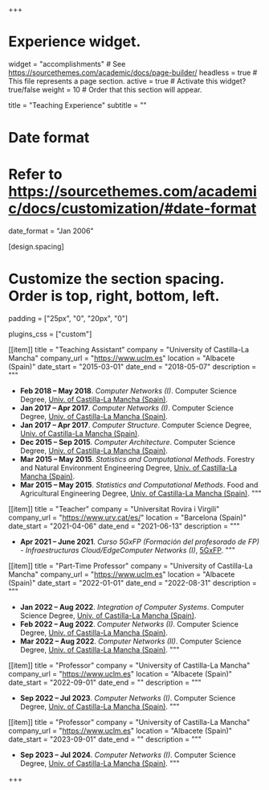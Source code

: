 +++
# Experience widget.
widget = "accomplishments"  # See https://sourcethemes.com/academic/docs/page-builder/
headless = true  # This file represents a page section.
active = true  # Activate this widget? true/false
weight = 10  # Order that this section will appear.

title = "Teaching Experience"
subtitle = ""

# Date format
#   Refer to https://sourcethemes.com/academic/docs/customization/#date-format
date_format = "Jan 2006"

[design.spacing]
  # Customize the section spacing. Order is top, right, bottom, left.
  padding = ["25px", "0", "20px", "0"]

plugins_css = ["custom"]

[[item]]
  title = "Teaching Assistant"
  company = "University of Castilla-La Mancha"
  company_url = "https://www.uclm.es"
  location = "Albacete (Spain)"
  date_start = "2015-03-01"
  date_end = "2018-05-07"
  description = """
  * **Feb 2018 – May 2018**. _Computer Networks (I)_. Computer Science Degree, <a href="https://www.uclm.es/" target="_blank">Univ. of Castilla-La Mancha (Spain)</a>.
  * **Jan 2017 – Apr 2017**. _Computer Networks (I)_. Computer Science Degree, <a href="https://www.uclm.es/" target="_blank">Univ. of Castilla-La Mancha (Spain)</a>.
  * **Jan 2017 – Apr 2017**. _Computer Structure_. Computer Science Degree, <a href="https://www.uclm.es/" target="_blank">Univ. of Castilla-La Mancha (Spain)</a>.
  * **Dec 2015 – Sep 2015**. _Computer Architecture_. Computer Science Degree, <a href="https://www.uclm.es/" target="_blank">Univ. of Castilla-La Mancha (Spain)</a>.
  * **Mar 2015 – May 2015**. _Statistics and Computational Methods_. Forestry and Natural Environment Engineering Degree, <a href="https://www.uclm.es/" target="_blank">Univ. of Castilla-La Mancha (Spain)</a>.
  * **Mar 2015 – May 2015**. _Statistics and Computational Methods_. Food and Agricultural Engineering Degree, <a href="https://www.uclm.es/" target="_blank">Univ. of Castilla-La Mancha (Spain)</a>.
"""

[[item]]
  title = "Teacher"
  company = "Universitat Rovira i Virgili"
  company_url = "https://www.urv.cat/es/"
  location = "Barcelona (Spain)"
  date_start = "2021-04-06"
  date_end = "2021-06-13"
  description = """
  * **Apr 2021 – June 2021**. _Curso 5GxFP (Formación del profesorado de FP) - Infraestructuras Cloud/EdgeComputer Networks (I)_, <a href="https://sites.google.com/xtec.cat/5gxfp/inici/" target="_blank">5GxFP</a>.
"""

[[item]]
  title = "Part-Time Professor"
  company = "University of Castilla-La Mancha"
  company_url = "https://www.uclm.es"
  location = "Albacete (Spain)"
  date_start = "2022-01-01"
  date_end = "2022-08-31"
  description = """
  * **Jan 2022 – Aug 2022**. _Integration of Computer Systems_. Computer Science Degree, <a href="https://www.uclm.es/" target="_blank">Univ. of Castilla-La Mancha (Spain)</a>.
  * **Feb 2022 – Aug 2022**. _Computer Networks (I)_. Computer Science Degree, <a href="https://www.uclm.es/" target="_blank">Univ. of Castilla-La Mancha (Spain)</a>.
  * **Mar 2022 – Aug 2022**. _Computer Networks (II)_. Computer Science Degree, <a href="https://www.uclm.es/" target="_blank">Univ. of Castilla-La Mancha (Spain)</a>.
"""

[[item]]
  title = "Professor"
  company = "University of Castilla-La Mancha"
  company_url = "https://www.uclm.es"
  location = "Albacete (Spain)"
  date_start = "2022-09-01"
  date_end = ""
  description = """
  * **Sep 2022 – Jul 2023**.  _Computer Networks (I)_. Computer Science Degree, <a href="https://www.uclm.es/" target="_blank">Univ. of Castilla-La Mancha (Spain)</a>.
"""

[[item]]
  title = "Professor"
  company = "University of Castilla-La Mancha"
  company_url = "https://www.uclm.es"
  location = "Albacete (Spain)"
  date_start = "2023-09-01"
  date_end = ""
  description = """
  * **Sep 2023 – Jul 2024**.  _Computer Networks (I)_. Computer Science Degree, <a href="https://www.uclm.es/" target="_blank">Univ. of Castilla-La Mancha (Spain)</a>.
"""

+++